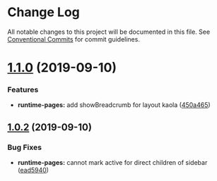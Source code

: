 # Change Log

All notable changes to this project will be documented in this file.
See [Conventional Commits](https://conventionalcommits.org) for commit guidelines.

# [1.1.0](https://github.com/fengzilong/nut/compare/simple@1.0.2...simple@1.1.0) (2019-09-10)


### Features

* **runtime-pages:** add showBreadcrumb for layout kaola ([450a465](https://github.com/fengzilong/nut/commit/450a465))





## [1.0.2](https://github.com/fengzilong/nut/compare/simple@1.0.1...simple@1.0.2) (2019-09-10)


### Bug Fixes

* **runtime-pages:** cannot mark active for direct children of sidebar ([ead5940](https://github.com/fengzilong/nut/commit/ead5940))
